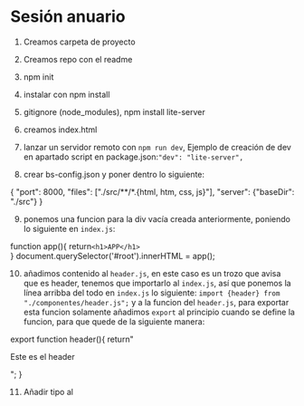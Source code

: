 # Sesión anuario

1. Creamos carpeta de proyecto
2. Creamos repo con el readme
3. npm init
4. instalar con npm install
5. gitignore (node_modules), npm install lite-server
6. creamos index.html
7. lanzar un servidor remoto con `npm run dev`, Ejemplo de creación de dev en apartado script en package.json:`"dev": "lite-server",`

8. crear bs-config.json y poner dentro lo siguiente:

{
    "port": 8000,
    "files": ["./src/**/*.{html, htm, css, js}"],
    "server": {"baseDir": "./src"}
}

9. ponemos una funcion para la div vacía creada anteriormente, poniendo lo siguiente en `index.js`:

function app(){
    return`<h1>APP</h1>`    
}
document.querySelector('#root').innerHTML = app(); 

10. añadimos contenido al `header.js`, en este caso es un trozo que avisa que es header, tenemos que importarlo al `index.js`, así que ponemos la línea arribba del todo en `index.js` lo siguiente: `import {header} from "./componentes/header.js";` y a la funcion del `header.js`, para exportar esta funcion solamente añadimos `export` al principio cuando se define la funcion, para que quede de la siguiente manera:

export function header(){
    return"<p>Este es el header</p>";
}

11. Añadir tipo al <script> en html para que quede de la siguiente manera: `<script src="index.js" type="module"></script>`

12. Ahira podemos implementar la funcion del header dentro de la funcion del index.js y quedará de la siguiente manera:

import {header} from "./componentes/header.js";

function app(){
    
    return`
        ${header()};
        <h1>APP</h1>
    `    
}

document.querySelector('#root').innerHTML = app();


13. Ahora creamos otro modulo `home.js`, que estará dentro de la carpeta `vistas`, que contendrá lo siguiente:

export function home(){
    return`
        <h1>Home</h1>
    `
}

14. Ahora toca crear una div nueva con la id `vistas` y a través de `index.html` meter datos como lo hicimos anteriormente con `app()`. solo habrá que meter una línea más: `document.querySelector('#vistas').innerHTML = home();`